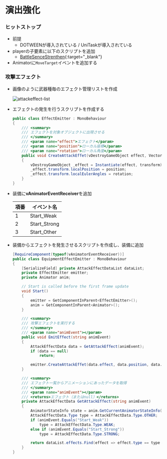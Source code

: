 # 演出強化

### ヒットストップ

- 前提
  - DOTWEENが導入されている / UniTaskが導入されている
- playerの子要素に以下のスクリプトを追加
  - [BattleSenceStrenthen](https://github.com/Iroha71/unity-docs/blob/develop/assets/origin-scripts/BattleSenceStrengthen.cs){:target="_blank"}
- Animatorに`MoveTarget`イベントを追加する

### 攻撃エフェクト

- 画像のように武器種毎のエフェクト管理リストを作成

    ![attackeffect-list](img/attackeffect-datalist.png)

- エフェクトの発生を行うスクリプトを作成する

    ``` csharp
    public class EffectEmitter : MonoBehaviour
    {
        /// <summary>
        /// エフェクトを対象オブジェクトに出現させる
        /// </summary>
        /// <param name="effect">エフェクト</param>
        /// <param name="position">ローカル座標</param>
        /// <param name="rotation">ローカル角度</param>
        public void CreateAttackEffet(vDestroyGameObject effect, Vector3 position, Vector3 rotation)
        {
            vDestroyGameObject _effect = Instantiate(effect, transform);
            _effect.transform.localPosition = position;
            _effect.transform.localEulerAngles = rotation;
        }
    }
    ```

- 装備に**vAnimatorEventReceiver**を追加
  
    |項番|イベント名|
    |---|---|
    |1|Start_Weak|
    |2|Start_Strong|
    |3|Start_Other|

- 装備からエフェクトを発生させるスクリプトを作成し、装備に追加

    ``` csharp
    [RequireComponent(typeof(vAnimatorEventReceiver))]
    public class EquipmentEffectEmitter : MonoBehaviour
    {
        [SerializeField] private AttackEffectDataList dataList;
        private EffectEmitter emitter;
        private Animator anim;

        // Start is called before the first frame update
        void Start()
        {
            emitter = GetComponentInParent<EffectEmitter>();
            anim = GetComponentInParent<Animator>();
        }

        /// <summary>
        /// 攻撃エフェクトを実行する
        /// </summary>
        /// <param name="animEvent"></param>
        public void EmitEffect(string animEvent)
        {
            AttackEffectData data = GetAttackEffect(animEvent);
            if (data == null)
                return;

            emitter.CreateAttackEffet(data.effect, data.position, data.rotation);
        }

        /// <summary>
        /// エフェクト一覧からアニメーションにあったデータを取得
        /// </summary>
        /// <param name="animEvent"></param>
        /// <returns>エフェクト（またはnull）</returns>
        private AttackEffectData GetAttackEffect(string animEvent)
        {
            AnimatorStateInfo state = anim.GetCurrentAnimatorStateInfo(7);
            AttackEffectData.Type type = AttackEffectData.Type.OTHER;
            if (animEvent.Equals("Start_Weak"))
                type = AttackEffectData.Type.WEAK;
            else if (animEvent.Equals("Start_Strong"))
                type = AttackEffectData.Type.STRONG;

            return dataList.effects.Find(effect => effect.type == type && state.IsName(effect.stateName));
        }
    }
    ```
